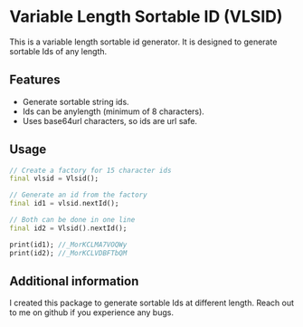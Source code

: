 # Variable Length Sortable ID (VLSID)
This is a variable length sortable id generator. It is designed to generate 
sortable Ids of any length.

## Features
- Generate sortable string ids.
- Ids can be anylength (minimum of 8 characters).
- Uses base64url characters, so ids are url safe.

## Usage

```dart
// Create a factory for 15 character ids
final vlsid = Vlsid();

// Generate an id from the factory
final id1 = vlsid.nextId();

// Both can be done in one line
final id2 = Vlsid().nextId();

print(id1); //_MorKCLMA7VOQWy
print(id2); //_MorKCLVDBFTbQM
```

## Additional information

I created this package to generate sortable Ids at different length. Reach out
to me on github if you experience any bugs.
